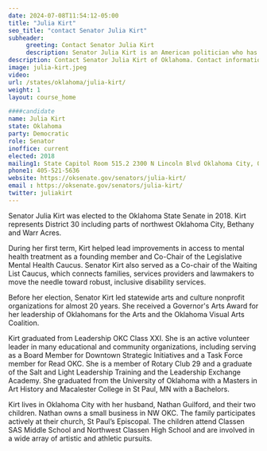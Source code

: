 ```yaml
---
date: 2024-07-08T11:54:12-05:00
title: "Julia Kirt"
seo_title: "contact Senator Julia Kirt"
subheader:
     greeting: Contact Senator Julia Kirt
     description: Senator Julia Kirt is an American politician who has served in the Oklahoma Senate since 2018. She represents District 30, which includes parts of northwest Oklahoma City, Bethany, and Warr Acres
description: Contact Senator Julia Kirt of Oklahoma. Contact information for Julia Kirt includes email address, phone number, and mailing address.
image: julia-kirt.jpeg
video:
url: /states/oklahoma/julia-kirt/
weight: 1
layout: course_home

####candidate
name: Julia Kirt
state: Oklahoma
party: Democratic
role: Senator
inoffice: current
elected: 2018
mailing1: State Capitol Room 515.2 2300 N Lincoln Blvd Oklahoma City, OK 73105
phone1: 405-521-5636
website: https://oksenate.gov/senators/julia-kirt/
email : https://oksenate.gov/senators/julia-kirt/
twitter: juliakirt
---
```

Senator Julia Kirt was elected to the Oklahoma State Senate in 2018. Kirt represents District 30 including parts of northwest Oklahoma City, Bethany and Warr Acres.

During her first term, Kirt helped lead improvements in access to mental health treatment as a founding member and Co-Chair of the Legislative Mental Health Caucus. Senator Kirt also served as a Co-chair of the Waiting List Caucus, which connects families, services providers and lawmakers to move the needle toward robust, inclusive disability services.

Before her election, Senator Kirt led statewide arts and culture nonprofit organizations for almost 20 years. She received a Governor's Arts Award for her leadership of Oklahomans for the Arts and the Oklahoma Visual Arts Coalition.

Kirt graduated from Leadership OKC Class XXI. She is an active volunteer leader in many educational and community organizations, including serving as a Board Member for Downtown Strategic Initiatives and a Task Force member for Read OKC. She is a member of Rotary Club 29 and a graduate of the Salt and Light Leadership Training and the Leadership Exchange Academy. She graduated from the University of Oklahoma with a Masters in Art History and Macalester College in St Paul, MN with a Bachelors.

Kirt lives in Oklahoma City with her husband, Nathan Guilford, and their two children. Nathan owns a small business in NW OKC. The family participates actively at their church, St Paul’s Episcopal. The children attend Classen SAS Middle School and Northwest Classen High School and are involved in a wide array of artistic and athletic pursuits.
